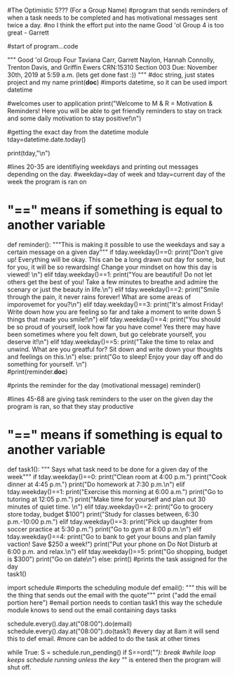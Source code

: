 #The Optimistic 5??? (For a Group Name)
#program that sends reminders of when a task needs to be completed and has motivational messages sent twice a day. 
#no I think the effort put into the name Good 'ol Group 4 is too great - Garrett 

#start of program...code

"""
Good 'ol Group Four
Taviana Carr, Garrett Naylon, Hannah Connolly, Trenton Davis, and Griffin Ewers
CRN:15310
Section 003
Due: November 30th, 2019 at 5:59 a.m. (lets get done fast :))
"""
#doc string, just states project and my name
print(__doc__)
#imports datetime, so it can be used
import datetime

#welcomes user to application
print("Welcome to M & R = Motivation & Reminders! Here you will be able to get friendly reminders to stay on track and some daily motivation to stay positive!\n")

#getting the exact day from the datetime module
tday=datetime.date.today()

print(tday,"\n")

#lines 20-35 are identifiying weekdays and printing out messages depending on the day.
#weekday=day of week and tday=current day of the week the program is ran on
# "==" means if something is equal to another variable 
def reminder():
    """This is making it possible to use the weekdays and say a certain message on a given day"""
    if tday.weekday()==0:
        print("Don't give up! Everything will be okay. This can be a long drawn out day for some, but for you, it will be so rewardsing! Change your mindset on how this day is viewed! \n") 
    elif tday.weekday()==1:
        print("You are beautiful! Do not let others get the best of you! Take a few minutes to breathe and admire the scenary or just the beauty in life.\n")
    elif tday.weekday()==2:
        print("Smile through the pain, it never rains forever! What are some areas of imporovemet for you?\n")
    elif tday.weekday()==3:
        print("It's almost Friday! Write down how you are feeling so far and take a moment to write down 5 things that made you smile!\n")
    elif tday.weekday()==4: 
        print("You should be so proud of yourself, look how far you have come! Yes there may have been sometimes where you felt down, but go celebrate yourself, you deserve it!\n")
    elif tday.weekday()==5:
        print("Take the time to relax and unwind. What are you greatful for? Sit down and write down your thoughts and feelings on this.\n")
    else:
        print("Go to sleep! Enjoy your day off and do something for yourself. \n")  
#print(reminder.__doc__)
        
#prints the reminder for the day (motivational message)
reminder()

#lines 45-68 are giving task reminders to the user on the given day the program is ran, so that they stay productive
# "==" means if something is equal to another variable 
def task1():
    """ Says what task need to be done for a given day of the week"""
    if tday.weekday()==0:
       print("Clean room at 4:00 p.m.")
       print("Cook dinner at 4:45 p.m.")
       print("Do homework at 7:30 p.m.\n")
    elif tday.weekday()==1:
        print("Exercise this morning at 6:00 a.m.")
        print("Go to tutoring at 12:05 p.m.")
        print("Make time for yourself and plan out 30 minutes of quiet time. \n")
    elif tday.weekday()==2:
        print("Go to grocery store today, budget $100")
        print("Study for classes between, 6:30 p.m.-10:00 p.m.")
    elif tday.weekday()==3:
        print("Pick up daughter from soccer practice at 5:30 p.m.")
        print("Go to gym at 8:00 p.m.\n")
    elif tday.weekday()==4:
        print("Go to bank to get your bouns and plan family vaction! Save $250 a week!")
        print("Put your phone on Do Not Disturb at 6:00 p.m. and relax.\n")
    elif tday.weekday()==5:
        print("Go shopping, budget is $300")
        print("Go on date\n")
    else:
        print()
#prints the task assigned for the day        
task1()

import schedule
#imports the scheduling module 
def email():
    """ this will be the thing that sends out the email with the quote"""
    print ("add the email portion here")
    #email portion needs to contian task1 this way the schedule module knows to send out the email containing days tasks
    
schedule.every().day.at("08:00").do(email)
schedule.every().day.at("08:00").do(task1)
#every day at 8am it will send this to def email.
#more can be added to do the task at other times

while True:
   S = schedule.run_pending()
   if S==ord("*"):
        break
#while loop keeps schedule running unless the key "*" is entered then the program will shut off.
